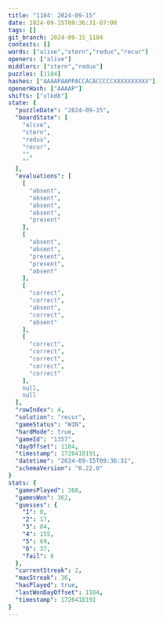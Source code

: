 ```yaml
---
title: "1184: 2024-09-15"
date: 2024-09-15T09:36:31-07:00
tags: []
git_branch: 2024-09-15_1184
contests: []
words: ["alive","stern","redux","recur"]
openers: ["alive"]
middlers: ["stern","redux"]
puzzles: [1184]
hashes: ["AAAAPAAPPACCACACCCCCXXXXXXXXXX"]
openerHash: ["AAAAP"]
shifts: ["xlkdb"]
state: {
  "puzzleDate": "2024-09-15",
  "boardState": [
    "alive",
    "stern",
    "redux",
    "recur",
    "",
    ""
  ],
  "evaluations": [
    [
      "absent",
      "absent",
      "absent",
      "absent",
      "present"
    ],
    [
      "absent",
      "absent",
      "present",
      "present",
      "absent"
    ],
    [
      "correct",
      "correct",
      "absent",
      "correct",
      "absent"
    ],
    [
      "correct",
      "correct",
      "correct",
      "correct",
      "correct"
    ],
    null,
    null
  ],
  "rowIndex": 4,
  "solution": "recur",
  "gameStatus": "WIN",
  "hardMode": true,
  "gameId": "1357",
  "dayOffset": 1184,
  "timestamp": 1726418191,
  "datetime": "2024-09-15T09:36:31",
  "schemaVersion": "0.22.0"
}
stats: {
  "gamesPlayed": 368,
  "gamesWon": 362,
  "guesses": {
    "1": 0,
    "2": 17,
    "3": 84,
    "4": 155,
    "5": 69,
    "6": 37,
    "fail": 6
  },
  "currentStreak": 2,
  "maxStreak": 36,
  "hasPlayed": true,
  "lastWonDayOffset": 1184,
  "timestamp": 1726418191
}
---
```

<!-- more -->
